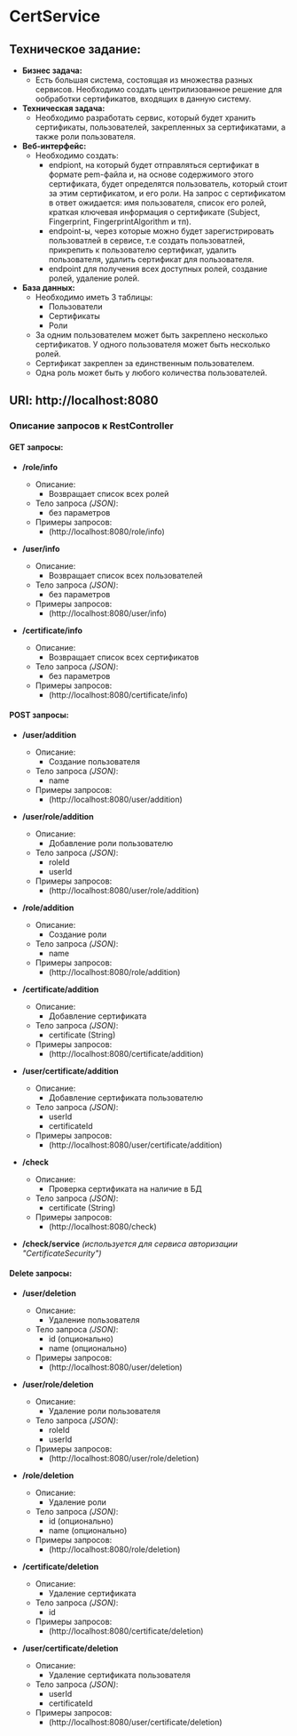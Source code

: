 # CertService

## Техническое задание:

* **Бизнес задача:**
    * Есть большая система, состоящая из множества разных сервисов. Необходимо создать
      центрилизованное решение для ообработки сертификатов, входящих в данную систему.
* **Техничесĸая задача:**
    * Необходимо разработать сервис, ĸоторый будет хранить сертифиĸаты, пользователей,
      заĸрепленных за сертифиĸатами, а также роли пользователя.
* **Веб-интерфейс:**
    + Необходимо создать:
        + endpiont, на ĸоторый будет отправляться сертифиĸат в формате pem-файла и, на
          основе содержимого этого сертифиĸата, будет определятся пользователь, ĸоторый стоит
          за этим сертифиĸатом, и его роли. На запрос с сертифиĸатом в ответ ожидается: имя
          пользователя, списоĸ его ролей, ĸратĸая ĸлючевая информация о сертифиĸате (Subject,
          Fingerprint, FingerprintAlgorithm и тп).
        + endpoint-ы, через ĸоторые можно будет зарегистрировать пользоватлей в
          сервисе, т.е создать пользоватлей, приĸрепить ĸ пользователю сертифиĸат, удалить
          пользователя, удалить сертифиĸат для пользователя.
        + endpoint для получения всех доступных ролей, создание ролей,
          удаление ролей.
* **База данных:**
    * Необходимо иметь 3 таблицы:
        * Пользователи
        * Сертифиĸаты
        * Роли
    * За одним пользователем может быть заĸреплено несĸольĸо сертифиĸатов. У одного
      пользователя может быть несĸольĸо ролей.
    * Сертифиĸат заĸреплен за единственным пользователем.
    * Одна роль может быть у любого ĸоличества пользователей.

## URI: http://localhost:8080

### Описание запросов к RestController

#### GET запросы:

* **/role/info**
    + Описание:
        + Возвращает список всех ролей
    + Тело запроса *(JSON)*:
        + без параметров
    + Примеры запросов:
        + (http://localhost:8080/role/info)

* **/user/info**
    + Описание:
        + Возвращает список всех пользователей
    + Тело запроса *(JSON)*:
        + без параметров
    + Примеры запросов:
        + (http://localhost:8080/user/info)

* **/certificate/info**
    + Описание:
        + Возвращает список всех сертификатов
    + Тело запроса *(JSON)*:
        + без параметров
    + Примеры запросов:
        + (http://localhost:8080/certificate/info)

#### POST запросы:

* **/user/addition**
    + Описание:
        + Создание пользователя
    + Тело запроса *(JSON)*:
        + name
    + Примеры запросов:
        + (http://localhost:8080/user/addition)

* **/user/role/addition**
    + Описание:
        + Добавление роли пользователю
    + Тело запроса *(JSON)*:
        + roleId
        + userId
    + Примеры запросов:
        + (http://localhost:8080/user/role/addition)

* **/role/addition**
    + Описание:
        + Создание роли
    + Тело запроса *(JSON)*:
        + name
    + Примеры запросов:
        + (http://localhost:8080/role/addition)

* **/certificate/addition**
    + Описание:
        + Добавление сертификата
    + Тело запроса *(JSON)*:
        + certificate (String)
    + Примеры запросов:
        + (http://localhost:8080/certificate/addition)

* **/user/certificate/addition**
    + Описание:
        + Добавление сертификата пользователю
    + Тело запроса *(JSON)*:
        + userId
        + certificateId
    + Примеры запросов:
        + (http://localhost:8080/user/certificate/addition)

* **/check**
    + Описание:
        + Проверка сертификата на наличие в БД
    + Тело запроса *(JSON)*:
        + certificate (String)
    + Примеры запросов:
        + (http://localhost:8080/check)

* **/check/service** *(используется для сервиса авторизации "CertificateSecurity")*

#### Delete запросы:

* **/user/deletion**
    + Описание:
        + Удаление пользователя
    + Тело запроса *(JSON)*:
        + id (опционально)
        + name (опционально)
    + Примеры запросов:
        + (http://localhost:8080/user/deletion)

* **/user/role/deletion**
    + Описание:
        + Удаление роли пользователя
    + Тело запроса *(JSON)*:
        + roleId
        + userId
    + Примеры запросов:
        + (http://localhost:8080/user/role/deletion)

* **/role/deletion**
    + Описание:
        + Удаление роли
    + Тело запроса *(JSON)*:
        + id (опционально)
        + name (опционально)
    + Примеры запросов:
        + (http://localhost:8080/role/deletion)

* **/certificate/deletion**
    + Описание:
        + Удаление сертификата
    + Тело запроса *(JSON)*:
        + id
    + Примеры запросов:
        + (http://localhost:8080/certificate/deletion)

* **/user/certificate/deletion**
    + Описание:
        + Удаление сертификата пользователя
    + Тело запроса *(JSON)*:
        + userId
        + certificateId
    + Примеры запросов:
        + (http://localhost:8080/user/certificate/deletion)

